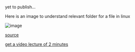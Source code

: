 

yet to publish...





Here is an image to understand relevant folder for a file in linux

![image](https://user-images.githubusercontent.com/72222987/141137987-6caed901-eb65-4d09-a4a5-f6f4c9a09084.png)

[source](http://blog.danyll.com/linux-directory-map/)








[get a video lecture of 2 minutes](https://www.youtube.com/watch?v=42iQKuQodW4&t=76s)

